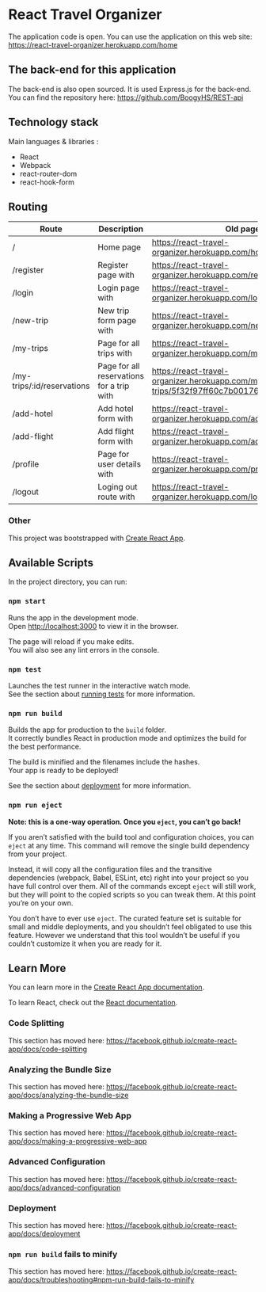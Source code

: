 # React Travel Organizer

The application code is open. You can use the application on this web site: https://react-travel-organizer.herokuapp.com/home

## The back-end for this application

The back-end is also open sourced. It is used Express.js for the back-end. You can find the repository here: https://github.com/BoogyHS/REST-api

## Technology stack
Main languages & libraries :

* React
* Webpack
* react-router-dom
* react-hook-form

## Routing
Route | Description | Old page
------|-------------|---------
/ | Home page | https://react-travel-organizer.herokuapp.com/home/
/register | Register page with | https://react-travel-organizer.herokuapp.com/register
/login | Login page with | https://react-travel-organizer.herokuapp.com/login
/new-trip | New trip form page with | https://react-travel-organizer.herokuapp.com/new-trip
/my-trips | Page for all trips with | https://react-travel-organizer.herokuapp.com/my-trips
/my-trips/:id/reservations | Page for all reservations for a trip with | https://react-travel-organizer.herokuapp.com/my-trips/5f32f97ff60c7b00176e7917/reservations
/add-hotel | Add hotel form with | https://react-travel-organizer.herokuapp.com/add-hotel
/add-flight | Add flight form with | https://react-travel-organizer.herokuapp.com/add-flight
/profile | Page for user details with | https://react-travel-organizer.herokuapp.com/profile
/logout | Loging out route with | https://react-travel-organizer.herokuapp.com/logout


### Other
This project was bootstrapped with [Create React App](https://github.com/facebook/create-react-app).

## Available Scripts

In the project directory, you can run:

### `npm start`

Runs the app in the development mode.<br />
Open [http://localhost:3000](http://localhost:3000) to view it in the browser.

The page will reload if you make edits.<br />
You will also see any lint errors in the console.

### `npm test`

Launches the test runner in the interactive watch mode.<br />
See the section about [running tests](https://facebook.github.io/create-react-app/docs/running-tests) for more information.

### `npm run build`

Builds the app for production to the `build` folder.<br />
It correctly bundles React in production mode and optimizes the build for the best performance.

The build is minified and the filenames include the hashes.<br />
Your app is ready to be deployed!

See the section about [deployment](https://facebook.github.io/create-react-app/docs/deployment) for more information.

### `npm run eject`

**Note: this is a one-way operation. Once you `eject`, you can’t go back!**

If you aren’t satisfied with the build tool and configuration choices, you can `eject` at any time. This command will remove the single build dependency from your project.

Instead, it will copy all the configuration files and the transitive dependencies (webpack, Babel, ESLint, etc) right into your project so you have full control over them. All of the commands except `eject` will still work, but they will point to the copied scripts so you can tweak them. At this point you’re on your own.

You don’t have to ever use `eject`. The curated feature set is suitable for small and middle deployments, and you shouldn’t feel obligated to use this feature. However we understand that this tool wouldn’t be useful if you couldn’t customize it when you are ready for it.

## Learn More

You can learn more in the [Create React App documentation](https://facebook.github.io/create-react-app/docs/getting-started).

To learn React, check out the [React documentation](https://reactjs.org/).

### Code Splitting

This section has moved here: https://facebook.github.io/create-react-app/docs/code-splitting

### Analyzing the Bundle Size

This section has moved here: https://facebook.github.io/create-react-app/docs/analyzing-the-bundle-size

### Making a Progressive Web App

This section has moved here: https://facebook.github.io/create-react-app/docs/making-a-progressive-web-app

### Advanced Configuration

This section has moved here: https://facebook.github.io/create-react-app/docs/advanced-configuration

### Deployment

This section has moved here: https://facebook.github.io/create-react-app/docs/deployment

### `npm run build` fails to minify

This section has moved here: https://facebook.github.io/create-react-app/docs/troubleshooting#npm-run-build-fails-to-minify

